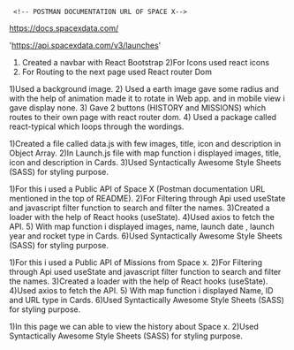      <!-- POSTMAN DOCUMENTATION URL OF SPACE X-->
 https://docs.spacexdata.com/

<!-- API URL OF SPACE X -->
 'https://api.spacexdata.com/v3/launches'


 <!-- HEADER PAGE (NAVBAR) -->
1) Created a navbar with React Bootstrap
2)For Icons used react icons
3) For Routing to the next page used React router Dom


<!-- Home Page -->
1)Used a background image.
2) Used a earth image gave some radius and with the help of animation made it to rotate in Web app.
 and in mobile view i gave display none.
3) Gave 2 buttons (HISTORY and  MISSIONS) which routes to their own page with react router dom.
4) Used a package called react-typical which loops through the wordings.


<!-- LAUNCHES PAGE -->
1)Created a file called data.js with  few images, title, icon and description in Object Array.
2)In Launch.js file with map function i displayed images, title, icon and description in Cards.
3)Used Syntactically Awesome Style Sheets (SASS) for styling purpose.



<!-- ROCKETS PAGE -->
1)For this i used a Public API of Space X (Postman documentation URL mentioned in the top of README).
2)For Filtering through Api used useState and javascript filter function to search and filter the names.
3)Created a loader with the help of React hooks (useState).
4)Used axios to fetch the API.
5) With map function i displayed images, name, launch date , launch year and rocket type in Cards.
6)Used Syntactically Awesome Style Sheets (SASS) for styling purpose.



<!-- MISSIONS PAGE -->
1)For this i used a Public API of Missions from Space x.
2)For Filtering through Api used useState and javascript filter function to search and filter the names.
3)Created a loader with the help of React hooks (useState).
4)Used axios to fetch the API.
5) With map function i displayed  Name, ID and URL type in Cards.
6)Used Syntactically Awesome Style Sheets (SASS) for styling purpose.


<!-- HISTORY PAGE -->
1)In this page we can able to view the history about Space x.
2)Used Syntactically Awesome Style Sheets (SASS) for styling purpose.
 